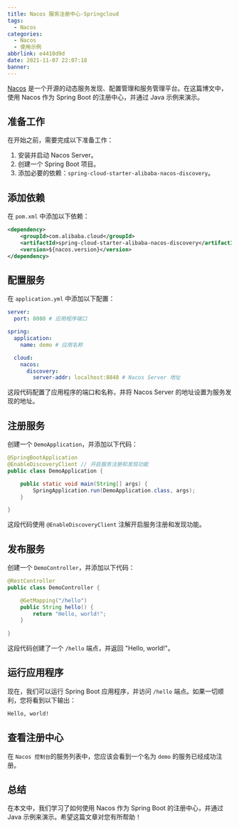 ```yaml
---
title: Nacos 服务注册中心-Springcloud
tags:
  - Nacos
categories:
  - Nacos
  - 使用示例
abbrlink: e4410d9d
date: 2021-11-07 22:07:18
banner:
---
```


[Nacos](https://nacos.io/) 是一个开源的动态服务发现、配置管理和服务管理平台。在这篇博文中，使用 Nacos 作为 Spring Boot 的注册中心，并通过 Java 示例来演示。

## 准备工作

在开始之前，需要完成以下准备工作：

1. 安装并启动 Nacos Server。
2. 创建一个 Spring Boot 项目。
3. 添加必要的依赖：`spring-cloud-starter-alibaba-nacos-discovery`。

## 添加依赖

在 `pom.xml` 中添加以下依赖：

```xml
<dependency>
    <groupId>com.alibaba.cloud</groupId>
    <artifactId>spring-cloud-starter-alibaba-nacos-discovery</artifactId>
    <version>${nacos.version}</version>
</dependency>
```

## 配置服务

在 `application.yml` 中添加以下配置：

```yaml
server:
  port: 8080 # 应用程序端口

spring:
  application:
    name: demo # 应用名称

  cloud:
    nacos:
      discovery:
        server-addr: localhost:8848 # Nacos Server 地址
```

这段代码配置了应用程序的端口和名称，并将 Nacos Server 的地址设置为服务发现的地址。

## 注册服务

创建一个 `DemoApplication`，并添加以下代码：

```java
@SpringBootApplication
@EnableDiscoveryClient // 开启服务注册和发现功能
public class DemoApplication {

    public static void main(String[] args) {
        SpringApplication.run(DemoApplication.class, args);
    }

}
```

这段代码使用 `@EnableDiscoveryClient` 注解开启服务注册和发现功能。

## 发布服务

创建一个 `DemoController`，并添加以下代码：

```java
@RestController
public class DemoController {

    @GetMapping("/hello")
    public String hello() {
        return "Hello, world!";
    }
    
}
```

这段代码创建了一个 `/hello` 端点，并返回 "Hello, world!"。

## 运行应用程序

现在，我们可以运行 Spring Boot 应用程序，并访问 `/hello` 端点。如果一切顺利，您将看到以下输出：

```html
Hello, world!
```

## 查看注册中心

在 `Nacos 控制台`的服务列表中，您应该会看到一个名为 `demo` 的服务已经成功注册。

## 总结

在本文中，我们学习了如何使用 Nacos 作为 Spring Boot 的注册中心，并通过 Java 示例来演示。希望这篇文章对您有所帮助！

